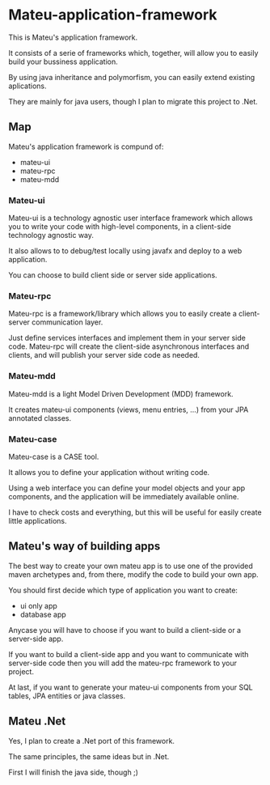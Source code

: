 # Mateu-application-framework
This is Mateu's application framework. 

It consists of a serie of frameworks which, together, will allow you to easily build your bussiness application.

By using java inheritance and polymorfism, you can easily extend existing aplications.

They are mainly for java users, though I plan to migrate this project to .Net.

## Map

Mateu's application framework is compund of:

- mateu-ui
- mateu-rpc
- mateu-mdd

### Mateu-ui
Mateu-ui is a technology agnostic user interface framework which allows you to write your code with high-level components, in a client-side technology agnostic way. 

It also allows to to debug/test locally using javafx and deploy to a web application.

You can choose to build client side or server side applications.

### Mateu-rpc
Mateu-rpc is a framework/library which allows you to easily create a client-server communication layer. 

Just define services interfaces and implement them in your server side code. Mateu-rpc will create the client-side asynchronous interfaces and clients, and will publish your server side code as needed.

### Mateu-mdd
Mateu-mdd is a light Model Driven Development (MDD) framework. 

It creates mateu-ui components (views, menu entries, ...) from your JPA annotated classes.

### Mateu-case
Mateu-case is a CASE tool.

It allows you to define your application without writing code.

Using a web interface you can define your model objects and your app components, and the application will be immediately available online.

I have to check costs and everything, but this will be useful for easily create little applications.

## Mateu's way of building apps
The best way to create your own mateu app is to use one of the provided maven archetypes and, from there, modify the code to build your own app.

You should first decide which type of application you want to create:

- ui only app
- database app

Anycase you will have to choose if you want to build a client-side or a server-side app.

If you want to build a client-side app and you want to communicate with server-side code then you will add the mateu-rpc framework to your project.

At last, if you want to generate your mateu-ui components from your SQL tables, JPA entities or java classes.

## Mateu .Net

Yes, I plan to create a .Net port of this framework.

The same principles, the same ideas but in .Net.

First I will finish the java side, though ;)
